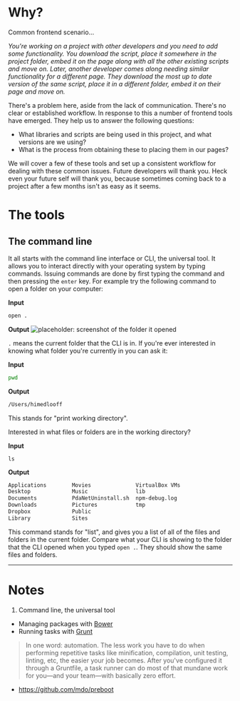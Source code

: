 Why?
====

Common frontend scenario...

_You're working on a project with other developers and you need to add some functionality. You download the script, place it somewhere in the project folder, embed it on the page along with all the other existing scripts and move on. Later, another developer comes along needing similar functionality for a different page. They download the most up to date version of the same script, place it in a different folder, embed it on their page and move on._

There's a problem here, aside from the lack of communication. There's no clear or established workflow. In response to this a number of frontend tools have emerged. They help us to answer the following questions:

- What libraries and scripts are being used in this project, and what versions are we using?
- What is the process from obtaining these to placing them in our pages?

We will cover a few of these tools and set up a consistent workflow for dealing with these common issues. Future developers will thank you. Heck even your future self will thank you, because sometimes coming back to a project after a few months isn't as easy as it seems.

The tools
=========

## The command line

It all starts with the command line interface or CLI, the universal tool. It allows you to interact directly with your operating system by typing commands. Issuing commands are done by first typing the command and then pressing the `enter` key. For example try the following command to open a folder on your computer:

**Input**
```bash
open .
```

**Output**
![placeholder: screenshot of the folder it opened]()

`.` means the current folder that the CLI is in. If you're ever interested in knowing what folder you're currently in you can ask it:

**Input**
```bash
pwd
```

**Output**
```bash
/Users/himedlooff
```

This stands for "print working directory".

Interested in what files or folders are in the working directory?

**Input**
```
ls
```

**Output**
```bash
Applications		Movies			    VirtualBox VMs
Desktop			    Music			    lib
Documents		    PdaNetUninstall.sh	npm-debug.log
Downloads		    Pictures		    tmp
Dropbox			    Public
Library			    Sites
```

This command stands for "list", and gives you a list of all of the files and folders in the current folder. Compare what your CLI is showing to the folder that the CLI opened when you typed `open .`. They should show the same files and folders.

---

Notes
=====

1. Command line, the universal tool
- Managing packages with [Bower](http://bower.io/)
- Running tasks with [Grunt](http://gruntjs.com/)

> In one word: automation. The less work you have to do when performing repetitive tasks like minification, compilation, unit testing, linting, etc, the easier your job becomes. After you've configured it through a Gruntfile, a task runner can do most of that mundane work for you—and your team—with basically zero effort.

- https://github.com/mdo/preboot